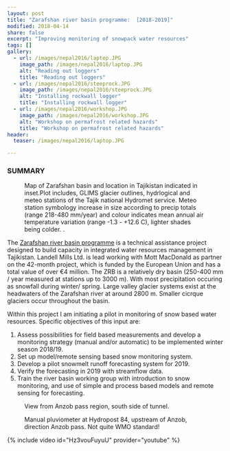 ```yaml
---
layout: post
title: "Zarafshan river basin programme:  [2018-2019]"
modified: 2018-04-14
share: false
excerpt: "Improving monitoring of snowpack water resources"
tags: []
gallery:
  - url: /images/nepal2016/laptop.JPG
    image_path: /images/nepal2016/laptop.JPG
    alt: "Reading out loggers"
    title: "Reading out loggers"
  - url: /images/nepal2016/steeprock.JPG
    image_path: /images/nepal2016/steeprock.JPG
    alt: "Installing rockwall logger"
    title: "Installing rockwall logger"
  - url: /images/nepal2016/workshop.JPG
    image_path: /images/nepal2016/workshop.JPG
    alt: "Workshop on permafrost related hazards"
    title: "Workshop on permafrost related hazards"
header:
  teaser: /images/nepal2016/laptop.JPG

---
```


### SUMMARY

<figure>
  <img src="{{ site.url }}{{ site.baseurl }}/images/tajsnow/Overview_map.JPG" alt="">
  <figcaption>Map of Zarafshan basin and location in Tajikistan indicated in inset.Plot includes, GLIMS glacier outlines, hydrlogical and meteo stations of the Tajik national Hydromet service. Meteo station symbology increase in size according to precip totals (range 218-480 mm/year) and colour indicates mean annual air temperature variation (range -1.3 - +12.6 C), lighter shades being colder. .</figcaption>
</figure> 

The [Zarafshan river basin programme](http://www.landell-mills.com/news/2016/7/19/improving-water-management-in-tajikistan-project-award) is a technical assistance project designed to build capacity in integrated water resources management in Tajikistan. Landell Mills Ltd. is lead working with Mott MacDonald as partner on the 42-month project, which is funded by the European Union and has a total value of over €4 million. The ZRB is a relatively dry basin (250-400 mm / year measured at stations up to 3000 m). With most precipitation occuring as snowfall during winter/ spring. Large valley glacier systems exist at the headwaters of the Zarafshan river at around 2800 m. Smaller cicrque glaciers occur throughout the basin.

Within this project I am initiating a pilot in monitoring of snow based water resources. Specific objectives of this input are:

1. Assess possibilities for field based measurements and develop a monitoring strategy (manual and/or automatic) to be implemented winter season 2018/19.
2. Set up model/remote sensing based snow monitoring system.
4. Develop a pilot snowmelt runoff forecasting system for 2019.
5. Verify the forecasting in 2019 with streamflow data.
6. Train the river basin working group with introduction to snow monitoring, and use of simple and process based models and remote sensing for forecasting. 






<figure>
  <img src="{{ site.url }}{{ site.baseurl }}/images/tajsnow/anzob_pass.JPG" alt="">
  <figcaption>View from Anzob pass region, south side of tunnel.</figcaption>
</figure> 

<figure>
  <img src="{{ site.url }}{{ site.baseurl }}/images/tajsnow/notquitewmo.JPG" alt="">
  <figcaption>Manual pluviometer at Hydropost 84, upstream of Anzob, direction Anzob pass. Not quite WMO standard!</figcaption>
</figure> 


{% include video id="Hz3vouFuyuU" provider="youtube" %}

<!-- http://p3.snf.ch/project-165435 -->
<!-- {% include gallery  %} -->
